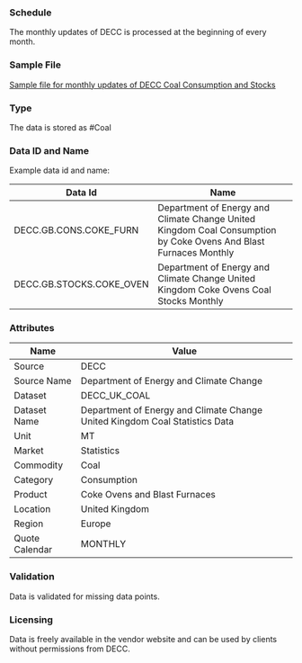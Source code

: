 ### Schedule
The monthly updates of DECC is processed at the beginning of every month.

### Sample File

[Sample file for monthly updates of DECC Coal Consumption and Stocks](pathname:///file-samples/ET_2.6_JUL_22.xlsx)

### Type

The data is stored as #Coal

### Data ID and Name

Example data id and name:

|**Data Id**|**Name**|
|-|-|
|DECC.GB.CONS.COKE_FURN|Department of Energy and Climate Change United Kingdom Coal Consumption by Coke Ovens And Blast Furnaces Monthly|
|DECC.GB.STOCKS.COKE_OVEN|Department of Energy and Climate Change United Kingdom Coke Ovens Coal Stocks Monthly|

### Attributes

|Name|Value|
|-|-|
|Source|DECC|
|Source Name|Department of Energy and Climate Change|
|Dataset|DECC_UK_COAL|
|Dataset Name|Department of Energy and Climate Change United Kingdom Coal Statistics Data|
|Unit|MT|
|Market|Statistics|
|Commodity|Coal|
|Category|Consumption|
|Product|Coke Ovens and Blast Furnaces|
|Location|United Kingdom|
|Region|Europe|
|Quote Calendar|MONTHLY|

### Validation

Data is validated for missing data points.

### Licensing

Data is freely available in the vendor website and can be used by clients without permissions from DECC.